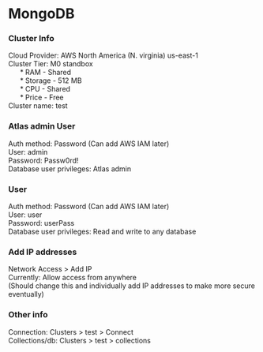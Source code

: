 # MongoDB

### Cluster Info
Cloud Provider: AWS North America (N. virginia) us-east-1  
Cluster Tier: M0 standbox  
&nbsp; &nbsp; &nbsp; * RAM - Shared  
&nbsp; &nbsp; &nbsp; * Storage - 512 MB  
&nbsp; &nbsp; &nbsp; * CPU - Shared  
&nbsp; &nbsp; &nbsp; * Price - Free  
Cluster name: test

### Atlas admin User
Auth method: Password (Can add AWS IAM later)  
User: admin  
Password: Passw0rd!  
Database user privileges: Atlas admin
 
### User 
Auth method: Password (Can add AWS IAM later)  
User: user  
Password: userPass  
Database user privileges: Read and write to any database

### Add IP addresses
Network Access > Add IP  
Currently: Allow access from anywhere  
(Should change this and individually add IP addresses to make more secure eventually)  

### Other info
Connection: Clusters > test > Connect  
Collections/db: Clusters > test > collections  
